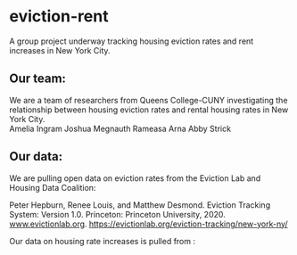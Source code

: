 # eviction-rent
A group project underway tracking housing eviction rates and rent increases in New York City.

## Our team:
We are a team of researchers from Queens College-CUNY investigating the relationship between housing eviction rates and rental housing rates in New York City.  
Amelia Ingram
Joshua Megnauth
Rameasa Arna
Abby Strick

## Our data:
We are pulling open data on eviction rates from the Eviction Lab and Housing Data Coalition:

Peter Hepburn, Renee Louis, and Matthew Desmond. Eviction Tracking System: Version 1.0. Princeton: Princeton University, 2020. www.evictionlab.org.
https://evictionlab.org/eviction-tracking/new-york-ny/

Our data on housing rate increases is pulled from :



